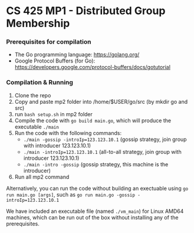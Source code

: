 # CS 425 MP1 - Distributed Group Membership

### Prerequisites for compilation
- The Go programming language: https://golang.org/
- Google Protocol Buffers (for Go): https://developers.google.com/protocol-buffers/docs/gotutorial

### Compilation & Running
1. Clone the repo 
2. Copy and paste mp2 folder into /home/$USER/go/src (by mkdir go and src)
3. run `bash setup.sh` in mp2 folder
4. Compile the code with `go build main.go`, which will produce the executable `./main`
5. Run the code with the following commands:
    - `./main -gossip -introIp=123.123.10.1` (gossip strategy, join group with introducer 123.123.10.1)
    - `./main -introIp=123.123.10.1` (all-to-all strategy, join group with introducer 123.123.10.1)
    - `./main -intro -gossip` (gossip strategy, this machine is the introducer)
6. Run all mp2 command

Alternatively, you can run the code without building an exectuable using `go run main.go [args]`, such as `go run main.go -gossip -introIp=123.123.10.1`

We have included an executable file (named `./vm_main`) for Linux AMD64 machines, which can be run out of the box without installing any of the prerequisites.